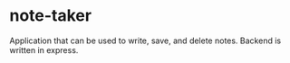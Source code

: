 # note-taker

Application that can be used to write, save, and delete notes. Backend is written in express.